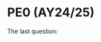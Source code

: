 # PE0 (AY24/25)

The last question:

<figure><img src="../../.gitbook/assets/PE0-2424-4.png" alt=""><figcaption></figcaption></figure>
